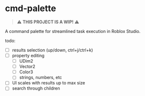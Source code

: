 # cmd-palette
> ⚠️  **THIS PROJECT IS A WIP!** ⚠️

A command palette for streamlined task execution in Roblox Studio.

todo:
- [ ] results selection (up/down, ctrl+j/ctrl+k)
- [ ] property editing
    - [ ] UDim2
    - [ ] Vector2
    - [ ] Color3
    - [ ] strings, numbers, etc
- [ ] UI scales with results up to max size
- [ ] search through children